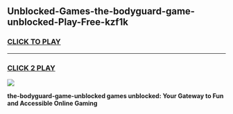 
## Unblocked-Games-the-bodyguard-game-unblocked-Play-Free-kzf1k
<h3>
<a href="https://premium76.site?title=the-bodyguard-game-unblocked&ref=17A">CLICK TO PLAY</a></h3>
<hr>

<h3>
<a href="https://premium76.site?title=the-bodyguard-game-unblocked&ref=17A">CLICK 2 PLAY</a>
  
</h3>

<a href="https://premium76.site?title=the-bodyguard-game-unblocked&ref=17A"><img src="https://clearcache.store/games.png"></a>


**the-bodyguard-game-unblocked games unblocked: Your Gateway to Fun and Accessible Online Gaming**
